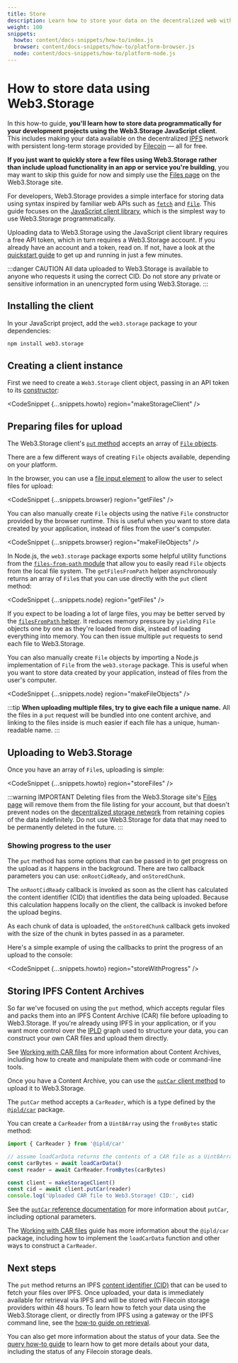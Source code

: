 ```yaml
---
title: Store
description: Learn how to store your data on the decentralized web with Web3.Storage.
weight: 100
snippets:
  howto: content/docs-snippets/how-to/index.js
  browser: content/docs-snippets/how-to/platform-browser.js
  node: content/docs-snippets/how-to/platform-node.js
---
```


# How to store data using Web3.Storage

In this how-to guide, **you'll learn how to store data programmatically for your development projects using the Web3.Storage JavaScript client**. This includes making your data available on the decentralized [IPFS](https://ipfs.io) network with persistent long-term storage provided by [Filecoin](https://filecoin.io) — all for free.

**If you just want to quickly store a few files using Web3.Storage rather than include upload functionality in an app or service you're building**, you may want to skip this guide for now and simply use the [Files page][site-files] on the Web3.Storage site.

For developers, Web3.Storage provides a simple interface for storing data using syntax inspired by familiar web APIs such as [`fetch`][mdn-fetch] and [`File`][mdn-file]. This guide focuses on the [JavaScript client library][reference-js], which is the simplest way to use Web3.Storage programmatically. 
<!-- TODO: bring this back once the HTTP reference exists
If you're using another language, see the [HTTP API reference][reference-http] for details on working with the underlying HTTP API.
-->
Uploading data to Web3.Storage using the JavaScript client library requires a free API token, which in turn requires a Web3.Storage account. If you already have an account and a token, read on. If not, have a look at the [quickstart guide][quickstart-guide] to get up and running in just a few minutes.


:::danger CAUTION
All data uploaded to Web3.Storage is available to anyone who requests it using the correct CID. Do not store any private or sensitive information in an unencrypted form using Web3.Storage.
:::

## Installing the client

In your JavaScript project, add the `web3.storage` package to your dependencies:

```bash
npm install web3.storage
```

## Creating a client instance

First we need to create a `Web3.Storage` client object, passing in an API token to its [constructor][reference-js-constructor]:

<CodeSnippet {...snippets.howto} region="makeStorageClient" />

## Preparing files for upload

The Web3.Storage client's [`put` method][reference-js-put] accepts an array of [`File` objects](https://developer.mozilla.org/en-US/docs/Web/API/File).

There are a few different ways of creating `File` objects available, depending on your platform.

<Tabs>
<TabItem value="Browser">

In the browser, you can use a [file input element][mdn-file-input] to allow the user to select files for upload:

<CodeSnippet {...snippets.browser} region="getFiles" />

You can also manually create `File` objects using the native `File` constructor provided by the browser runtime. This is useful when you want to store data created by your application, instead of files from the user's computer.

<CodeSnippet {...snippets.browser} region="makeFileObjects" />

</TabItem>
<TabItem value="Node.js" >

In Node.js, the `web3.storage` package exports some helpful utility functions from the [`files-from-path` module](https://www.npmjs.com/package/files-from-path) that allow you to easily read `File` objects from the local file system. The `getFilesFromPath` helper asynchronously returns an array of `File`s that you can use directly with the `put` client method:

<CodeSnippet {...snippets.node} region="getFiles" />

If you expect to be loading a lot of large files, you may be better served by the [`filesFromPath` helper](https://github.com/web3-storage/files-from-path#filesfrompath). It reduces memory pressure by `yield`ing `File` objects one by one as they're loaded from disk, instead of loading everything into memory. You can then issue multiple `put` requests to send each file to Web3.Storage.

You can also manually create `File` objects by importing a Node.js implementation of `File` from the `web3.storage` package. This is useful when you want to store data created by your application, instead of files from the user's computer.

<CodeSnippet {...snippets.node} region="makeFileObjects" />

</TabItem>
</Tabs>


:::tip 
**When uploading multiple files, try to give each file a unique name.** All the files in a `put` request will be bundled into one content archive, and linking to the files inside is much easier if each file has a unique, human-readable name.
:::

## Uploading to Web3.Storage

Once you have an array of `File`s, uploading is simple:

<CodeSnippet {...snippets.howto} region="storeFiles" />

:::warning IMPORTANT
Deleting files from the Web3.Storage site's [Files page][site-files] will remove them from the file listing for your account, but that doesn't prevent nodes on the [decentralized storage network][concepts-decentralized-storage] from retaining copies of the data indefinitely. Do not use Web3.Storage for data that may need to be permanently deleted in the future.
:::

### Showing progress to the user

The `put` method has some options that can be passed in to get progress on the upload as it happens in the background. There are two callback parameters you can use: `onRootCidReady`, and `onStoredChunk`.

The `onRootCidReady` callback is invoked as soon as the client has calculated the content identifier (CID) that identifies the data being uploaded. Because this calculation happens locally on the client, the callback is invoked before the upload begins.

As each chunk of data is uploaded, the `onStoredChunk` callback gets invoked with the size of the chunk in bytes passed in as a parameter.

Here's a simple example of using the callbacks to print the progress of an upload to the console:

<CodeSnippet {...snippets.howto} region="storeWithProgress" />

## Storing IPFS Content Archives

So far we've focused on using the `put` method, which accepts regular files and packs them into an IPFS Content Archive (CAR) file before uploading to Web3.Storage. If you're already using IPFS in your application, or if you want more control over the [IPLD](https://ipld.io) graph used to structure your data, you can construct your own CAR files and upload them directly.

See [Working with CAR files][howto-car-files] for more information about Content Archives, including how to create and manipulate them with code or command-line tools.

Once you have a Content Archive, you can use the [`putCar` client method][reference-js-put-car] to upload it to Web3.Storage.

The `putCar` method accepts a `CarReader`, which is a type defined by the [`@ipld/car`][github-js-car] package.

You can create a `CarReader` from a `Uint8Array` using the `fromBytes` static method:

```js
import { CarReader } from '@ipld/car'

// assume loadCarData returns the contents of a CAR file as a Uint8Array
const carBytes = await loadCarData()
const reader = await CarReader.fromBytes(carBytes)

const client = makeStorageClient()
const cid = await client.putCar(reader)
console.log('Uploaded CAR file to Web3.Storage! CID:', cid)
```

See the [`putCar` reference documentation][reference-js-put-car] for more information about `putCar`, including optional parameters. 

The [Working with CAR files][howto-car-files] guide has more information about the `@ipld/car` package, including how to implement the `loadCarData` function and other ways to construct a `CarReader`.

## Next steps

The `put` method returns an IPFS [content identifier (CID)][ipfs-docs-cid] that can be used to fetch your files over IPFS. Once uploaded, your data is immediately available for retrieval via IPFS and will be stored with Filecoin storage providers within 48 hours. To learn how to fetch your data using the Web3.Storage client, or directly from IPFS using a gateway or the IPFS command line, see the [how-to guide on retrieval][howto-retrieve]. 

You can also get more information about the status of your data. See the [query how-to guide][howto-query] to learn how to get more details about your data, including the status of any Filecoin storage deals.

<!-- internal links -->

[reference-js]: ../reference/client-library.md
[reference-js-constructor]: ../reference/client-library.md#constructor
[reference-js-put]: ../reference/client-library.md#store-files
[reference-js-put-car]: ../reference/client-library.md#store-car-files

[quickstart-guide]: ../README.md#quickstart
[howto-retrieve]: ./retrieve.md
[howto-query]: ./query.md
[howto-car-files]: ./work-with-car-files.md
[concepts-decentralized-storage]: ../concepts/decentralized-storage.md

<!-- links to the web3.storage site -->
[site-files]: https://web3.storage/files/

<!-- external links -->
[ipfs-docs-cid]: https://docs.ipfs.io/concepts/content-addressing/
[ipfs-docs-cli-quickstart]: https://docs.ipfs.io/how-to/command-line-quick-start/
[mdn-fetch]: https://developer.mozilla.org/en-US/docs/Web/API/Fetch_API
[mdn-file]: https://developer.mozilla.org/en-US/docs/Web/API/File
[mdn-file-input]: https://developer.mozilla.org/en-US/docs/Web/HTML/Element/input/file
[github-js-car]: https://github.com/ipld/js-car
